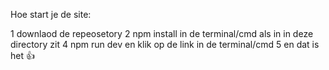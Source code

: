 Hoe start je de site:

1 downlaod de repeosetory
2 npm install in de terminal/cmd als in in deze directory zit
4 npm run dev en klik op de link in de terminal/cmd
5 en dat is het 👍

